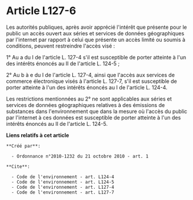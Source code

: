# Article L127-6

Les autorités publiques, après avoir apprécié l'intérêt que présente pour le public un accès ouvert aux séries et services de
données géographiques par l'internet par rapport à celui que présente un accès limité ou soumis à conditions, peuvent
restreindre l'accès visé : 

1° Au a du I de l'article L. 127-4 s'il est susceptible de porter atteinte à l'un des intérêts énoncés au II de l'article L.
124-5 ; 

2° Au b à e du I de l'article L. 127-4, ainsi que l'accès aux services de commerce électronique visés à l'article L. 127-7,
s'il est susceptible de porter atteinte à l'un des intérêts énoncés au I de l'article L. 124-4. 

Les restrictions mentionnées au 2° ne sont applicables aux séries et services de données géographiques relatives à des
émissions de substances dans l'environnement que dans la mesure où l'accès du public par l'internet à ces données est
susceptible de porter atteinte à l'un des intérêts énoncés au II de l'article L. 124-5.

**Liens relatifs à cet article**

	**Créé par**:

	  - Ordonnance n°2010-1232 du 21 octobre 2010 - art. 1

	**Cite**:

	  - Code de l'environnement - art. L124-4
	  - Code de l'environnement - art. L124-5
	  - Code de l'environnement - art. L127-4
	  - Code de l'environnement - art. L127-7
